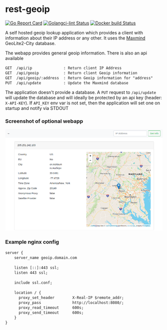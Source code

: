 # rest-geoip

[![Go Report Card](https://goreportcard.com/badge/github.com/TwistTheNeil/rest-geoip)](https://goreportcard.com/report/github.com/TwistTheNeil/rest-geoip)
[![Golangci-lint Status](https://github.com/TwistTheNeil/rest-geoip/workflows/golangci-lint/badge.svg)](https://github.com/TwistTheNeil/rest-geoip/actions?query=workflow%3Agolangci-lint)
[![Docker build Status](https://github.com/TwistTheNeil/rest-geoip/workflows/Docker%20Image%20CI/badge.svg)](https://github.com/TwistTheNeil/rest-geoip/actions?query=workflow%3A%22Docker+Image+CI%22)

A self hosted geoip lookup application which provides a client with information about their IP address or any other. It uses the [Maxmind](https://www.maxmind.com) GeoLite2-City database.

The webapp provides general geoip information. There is also an api available

```
GET  /api/ip              : Return client IP Address
GET  /api/geoip           : Return client Geoip information
GET  /api/geoip/:address  : Return Geoip information for "address"
PUT  /api/update          : Update the Maxmind database
```

The application doesn't provide a database. A `PUT` request to `/api/update` will update the database and will ideally be protected by an api key (header: `X-API-KEY`). If `API_KEY` env var is not set, then the application will set one on startup and notify via STDOUT

### Screenshot of optional webapp
![screenshot](docs/screenshot.png)

### Example nginx config
```
server {
	server_name geoip.domain.com

	listen [::]:443 ssl;
	listen 443 ssl;

	include ssl.conf;

	location / {
	  proxy_set_header        X-Real-IP $remote_addr;
	  proxy_pass              http://localhost:8080/;
	  proxy_read_timeout      600s;
	  proxy_send_timeout      600s;
	}
}
```